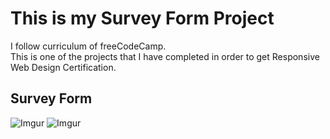# This is my Survey Form Project
I follow curriculum of freeCodeCamp.<br>
This is one of the projects that I have completed in order to get Responsive Web Design Certification.
## Survey Form
![Imgur](https://i.imgur.com/nk1f0hd.png)
![Imgur](https://i.imgur.com/oVPjgwp.png)

